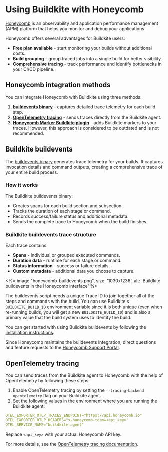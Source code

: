 # Using Buildkite with Honeycomb

[Honeycomb](https://www.honeycomb.io/) is an observability and application performance management (APM) platform that helps you monitor and debug your applications.

Honeycomb offers several advantages for Buildkite users:

- **Free plan available** - start monitoring your builds without additional costs.
- **Build grouping** - group traced jobs into a single build for better visibility.
- **Comprehensive tracing** - track performance and identify bottlenecks in your CI/CD pipeline.

## Honeycomb integration methods

You can integrate Honeycomb with Buildkite using three methods:

1. [**buildevents binary**](https://github.com/honeycombio/buildevents) - captures detailed trace telemetry for each build step.
2. [**OpenTelemetry tracing**](/docs/agent/v3/tracing#using-opentelemetry-tracing) - sends traces directly from the Buildkite agent.
3. [**Honeycomb Marker Buildkite plugin**](https://www.honeycomb.io/integration/buildkite-markers) - adds Buildkite markers to your traces. However, this approach is considered to be outdated and is not recommended.

## Buildkite buildevents

The [buildevents binary](https://github.com/honeycombio/buildevents) generates trace telemetry for your builds. It captures invocation details and command outputs, creating a comprehensive trace of your entire build process.

### How it works

The Buildkite buildevents binary:

- Creates spans for each build section and subsection.
- Tracks the duration of each stage or command.
- Records success/failure status and additional metadata.
- Sends the complete trace to Honeycomb when the build finishes.

### Buildkite buildevents trace structure

Each trace contains:

- **Spans** - individual or grouped executed commands.
- **Duration data** - runtime for each stage or command.
- **Status information** - success or failure details.
- **Custom metadata** - additional data you choose to capture.

<%= image "honeycomb-buildevents.png", size: '1030x1236', alt: 'Buildkite buildevents in the Honeycomb interface' %>

The buildevents script needs a unique Trace ID to join together all of the steps and commands with the build. You can use Buildkite's `BUILDKITE_BUILD_ID` environment variable since it is both unique (even when re-running builds, you will get a new `BUILDKITE_BUILD_ID`) and is also a primary value that the build system uses to identify the build.

You can get started with using Buildkite buildevents by following the [installation instructions](https://github.com/honeycombio/buildevents?tab=readme-ov-file#installation).

Since Honeycomb maintains the buildevents integration, direct questions and feature requests to the [Honeycomb Support Portal](https://www.honeycomb.io/support).

## OpenTelemetry tracing

You can send traces from the Buildkite agent to Honeycomb with the help of OpenTelemetry by following these steps:

1. Enable OpenTelemetry tracing by setting the `--tracing-backend opentelemetry` flag on your Buildkite agent.
2. Set the following values in the environment where you are running the Buildkite agent:

```yaml
OTEL_EXPORTER_OTLP_TRACES_ENDPOINT="https://api.honeycomb.io"
OTEL_EXPORTER_OTLP_HEADERS="x-honeycomb-team=<api_key>"
OTEL_SERVICE_NAME="buildkite-agent"
```

Replace `<api_key>` with your actual Honeycomb API key.

For more details, see the [OpenTelemetry tracing documentation](/docs/agent/v3/tracing#using-opentelemetry-tracing).
